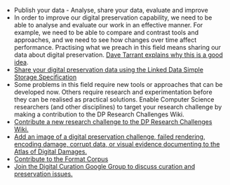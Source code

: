 
* Publish your data - Analyse, share your data, evaluate and improve
* In order to improve our digital preservation capability, we need to be able to analyse and evaluate our work in an effective manner. For example, we need to be able to compare and contrast tools and approaches, and we need to see how changes over time affect performance. Practising what we preach in this field means sharing our data about digital preservation. [Dave Tarrant explains why this is a good idea](http://openplanetsfoundation.org/blogs/2012-08-29-years-registry-why-has-preservation-community-not-solved-problem-well-managed-and).
* [Share your digital preservation data using the Linked Data Simple Storage Specification](http://www.lds3.org/)
* Some problems in this field require new tools or approaches that can be developed now. Others require research and experimentation before they can be realised as practical solutions. Enable Computer Science researchers (and other disciplines) to target your research challenge by making a contribution to the DP Research Challenges Wiki.
* [Contribute a new research challenge to the DP Research Challenges Wiki.](http://sokrates.ifs.tuwien.ac.at/wiki/index.php/Main_Page)
* [Add an image of a digital preservation challenge, failed rendering, encoding damage, corrupt data, or visual evidence documenting to the Atlas of Digital Damages.](http://www.flickr.com/groups/2121762@N23/)
* [Contribute to the Format Corpus](http://openplanetsfoundation.org/contact)
* [Join the Digital Curation Google Group to discuss curation and preservation issues.](https://groups.google.com/forum/?fromgroups#!forum/digital-curation)

